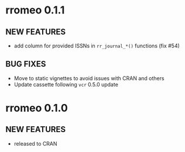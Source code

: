 # rromeo 0.1.1

## NEW FEATURES

* add column for provided ISSNs in `rr_journal_*()` functions (fix #54)

## BUG FIXES

* Move to static vignettes to avoid issues with CRAN and others
* Update cassette following `vcr` 0.5.0 update

# rromeo 0.1.0

## NEW FEATURES

* released to CRAN
